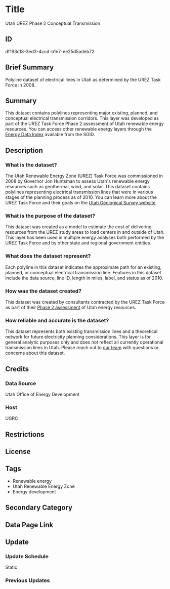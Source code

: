 # Title

Utah UREZ Phase 2 Conceptual Transmission

## ID

df193c18-3ed3-4ccd-b1e7-ee25d5adeb72

## Brief Summary

Polyline dataset of electrical lines in Utah as determined by the UREZ Task Force in 2008.

## Summary

This dataset contains polylines representing major existing, planned, and conceptual electrical transmission corridors. This layer was developed as part of the UREZ Task Force Phase 2 assessment of Utah renewable energy resources. You can access other renewable energy layers through the [Energy Data Index](https://gis.utah.gov/products/sgid/energy/) available from the SGID.

## Description

### What is the dataset?

The Utah Renewable Energy Zone (UREZ) Task Force was commissioned in 2008 by Governor Jon Huntsman to assess Utah's renewable energy resources such as geothermal, wind, and solar. This dataset contains polylines representing electrical transmission lines that were in various stages of the planning process as of 2010. You can learn more about the UREZ Task Force and their goals on the [Utah Geological Survey website](https://geology.utah.gov/map-pub/survey-notes/energy-news/energy-news-utahs-renewable-energy-zone-assessment/).

### What is the purpose of the dataset?

This dataset was created as a model to estimate the cost of delivering resources from the UREZ study areas to load centers in and outside of Utah. This layer has been used in multiple energy analyses both performed by the UREZ Task Force and by other state and regional government entities.

### What does the dataset represent?

Each polyline in this dataset indicates the approximate path for an existing, planned, or conceptual electrical transmission line. Features in this dataset include the data source, line ID, length in miles, label, and status as of 2010.

### How was the dataset created?

This dataset was created by consultants contracted by the UREZ Task Force as part of their [Phase 2 assessment](https://opendata.gis.utah.gov/datasets/utah::utah-urez-phase-2-zone-boundaries/about) of Utah energy resources.

### How reliable and accurate is the dataset?

This dataset represents both existing transmission lines and a theoretical network for future electricity planning considerations. This layer is for general analytic purposes only and does not reflect all currently operational transmission lines in Utah. Please reach out to [our team](https://gis.utah.gov/contact/) with questions or concerns about this dataset.

## Credits

### Data Source

Utah Office of Energy Development

### Host

UGRC

## Restrictions

## License

## Tags

- Renewable energy
- Utah Renewable Energy Zone
- Energy development

## Secondary Category

## Data Page Link

## Update

### Update Schedule

Static

### Previous Updates
